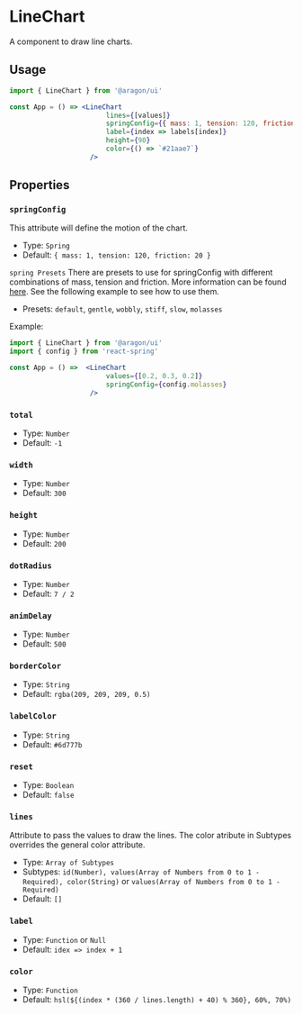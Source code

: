 # LineChart

A component to draw line charts.

## Usage

```jsx
import { LineChart } from '@aragon/ui'

const App = () => <LineChart
                        lines={[values]}
                        springConfig={{ mass: 1, tension: 120, friction: 80 }}
                        label={index => labels[index]}
                        height={90}
                        color={() => `#21aae7`}
                    />
```

## Properties

### `springConfig`

This attribute will define the motion of the chart.

* Type: `Spring` 
* Default: `{ mass: 1, tension: 120, friction: 20 }`

`spring Presets`
There are presets to use for springConfig with different combinations of mass, tension and friction. More information can be found [here](https://www.react-spring.io/docs/hooks/api). See the following example to see how to use them.

* Presets: `default`, `gentle`, `wobbly`, `stiff`, `slow`, `molasses`

Example:
```jsx
import { LineChart } from '@aragon/ui'
import { config } from 'react-spring'

const App = () =>  <LineChart
                        values={[0.2, 0.3, 0.2]}
                        springConfig={config.molasses}
                    />
```

### `total`
* Type: `Number` 
* Default: `-1`

### `width`
* Type: `Number` 
* Default: `300`

### `height`
* Type: `Number` 
* Default: `200`

### `dotRadius`
* Type: `Number` 
* Default: `7 / 2`

### `animDelay`
* Type: `Number` 
* Default: `500`

### `borderColor`
* Type: `String` 
* Default: `rgba(209, 209, 209, 0.5)`

### `labelColor`
* Type: `String`
* Default: `#6d777b`

### `reset`
* Type: `Boolean`
* Default: `false`

### `lines`

Attribute to pass the values to draw the lines. The color atribute in Subtypes overrides the general color attribute.

* Type: `Array of Subtypes` 
* Subtypes: `id(Number), values(Array of Numbers from 0 to 1 - Required), color(String)` or `values(Array of Numbers from 0 to 1 - Required)`
* Default: `[]`

### `label`
* Type: `Function` or `Null` 
* Default: `idex => index + 1`

### `color`
* Type: `Function`  
* Default: `hsl(${(index * (360 / lines.length) + 40) % 360}, 60%, 70%)`
